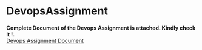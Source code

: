 # DevopsAssignment
**Complete Document of the Devops Assignment is attached. Kindly check it !.** 
<br>
<a href="https://github.com/hardik23singhal/DevopsAssignment/blob/main/DevopsAssignmentHardik.pdf">Devops Assignment Document </a>
